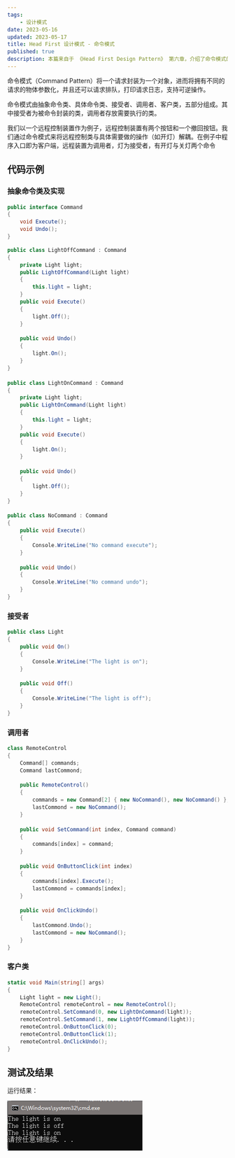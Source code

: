 ```yaml
---
tags:
    - 设计模式
date: 2023-05-16
updated: 2023-05-17
title: Head First 设计模式 - 命令模式
published: true
description: 本篇来自于 《Head First Design Pattern》 第六章，介绍了命令模式的定义及运用。
---
```


命令模式（Command Pattern）将一个请求封装为一个对象，进而将拥有不同的请求的物体参数化，并且还可以请求排队，打印请求日志，支持可逆操作。

命令模式由抽象命令类、具体命令类、接受者、调用者、客户类，五部分组成。其中接受者为被命令封装的类，调用者存放需要执行的类。

我们以一个远程控制装置作为例子，远程控制装置有两个按钮和一个撤回按钮。我们通过命令模式来将远程控制类与具体需要做的操作（如开灯）解耦。在例子中程序入口即为客户端，远程装置为调用者，灯为接受者，有开灯与关灯两个命令

## 代码示例

### 抽象命令类及实现

```cs 抽象命令类
public interface Command
{
    void Execute();
    void Undo();
}
```

```cs 命令类实现
public class LightOffCommand : Command
{
    private Light light;
    public LightOffCommand(Light light)
    {
        this.light = light;
    }
    public void Execute()
    {
        light.Off();
    }

    public void Undo()
    {
        light.On();
    }
}

public class LightOnCommand : Command
{
    private Light light;
    public LightOnCommand(Light light)
    {
        this.light = light;
    }
    public void Execute()
    {
        light.On();
    }

    public void Undo()
    {
        light.Off();
    }
}

public class NoCommand : Command
{
    public void Execute()
    {
        Console.WriteLine("No command execute");
    }

    public void Undo()
    {
        Console.WriteLine("No command undo");
    }
}
```

### 接受者

```cs 灯
public class Light
{
    public void On()
    {
        Console.WriteLine("The light is on");
    }

    public void Off()
    {
        Console.WriteLine("The light is off");
    }
}
```

### 调用者

```cs 远程控制
class RemoteControl
{
    Command[] commands;
    Command lastCommond;

    public RemoteControl()
    {
        commands = new Command[2] { new NoCommand(), new NoCommand() };
        lastCommond = new NoCommand();
    }

    public void SetCommand(int index, Command command)
    {
        commands[index] = command;
    }

    public void OnButtonClick(int index)
    {
        commands[index].Execute();
        lastCommond = commands[index];
    }

    public void OnClickUndo()
    {
        lastCommond.Undo();
        lastCommond = new NoCommand();
    }
}
```

### 客户类

```cs 函数入口
static void Main(string[] args)
{
    Light light = new Light();
    RemoteControl remoteControl = new RemoteControl();
    remoteControl.SetCommand(0, new LightOnCommand(light));
    remoteControl.SetCommand(1, new LightOffCommand(light));
    remoteControl.OnButtonClick(0);
    remoteControl.OnButtonClick(1);
    remoteControl.OnClickUndo();
}
```

## 测试及结果

运行结果：

![命令模式测试结果](/Ch%2006%20the%20Command%20Pattern/2019-02-02-23-26-25.png)
